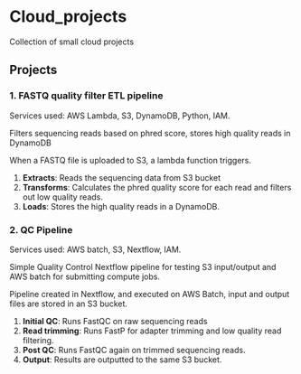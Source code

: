 # Cloud_projects
Collection of small cloud projects


## Projects

### 1. FASTQ quality filter ETL pipeline
Services used: AWS Lambda, S3, DynamoDB, Python, IAM.

Filters sequencing reads based on phred score, stores high quality reads in DynamoDB

When a FASTQ file is uploaded to S3, a lambda function triggers.
1. **Extracts**: Reads the sequencing data from S3 bucket
2. **Transforms**: Calculates the phred quality score for each read and filters out low quality reads.
3. **Loads**: Stores the high quality reads in a DynamoDB.

### 2. QC Pipeline
Services used: AWS batch, S3, Nextflow, IAM.

Simple Quality Control Nextflow pipeline for testing S3 input/output and AWS batch for submitting compute jobs.

Pipeline created in Nextflow, and executed on AWS Batch, input and output files are stored in an S3 bucket.
1. **Initial QC**: Runs FastQC on raw sequencing reads 
2. **Read trimming**: Runs FastP for adapter trimming and low quality read filtering.
3. **Post QC**: Runs FastQC again on trimmed sequencing reads.
4. **Output**: Results are outputted to the same S3 bucket.


